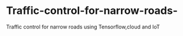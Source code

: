 # Traffic-control-for-narrow-roads-
Traffic control for narrow roads using Tensorflow,cloud and IoT 
